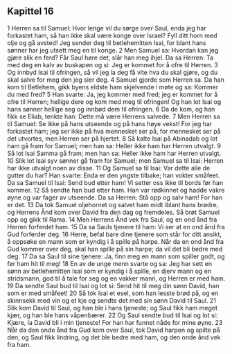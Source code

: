 ## Kapittel 16

1 Herren sa til Samuel: Hvor lenge vil du sørge over Saul, enda jeg har forkastet ham, så han ikke skal være konge over Israel? Fyll ditt horn med olje og gå avsted! Jeg sender deg til betlehemitten Isai, for blant hans sønner har jeg utsett meg en til konge.
2 Men Samuel sa: Hvordan kan jeg gjøre slik en ferd? Får Saul høre det, slår han meg ihjel. Da sa Herren: Ta med deg en kalv av buskapen og si: Jeg er kommet for å ofre til Herren.
3 Og innbyd Isai til ofringen, så vil jeg la deg få vite hva du skal gjøre, og du skal salve for meg den jeg sier deg.
4 Samuel gjorde som Herren sa. Da han kom til Betlehem, gikk byens eldste ham skjelvende i møte og sa: Kommer du med fred?
5 Han svarte: Ja, jeg kommer med fred; jeg er kommet for å ofre til Herren; hellige dere og kom med meg til ofringen! Og han lot Isai og hans sønner hellige seg og innbød dem til ofringen.
6 Da de kom, og han fikk se Eliab, tenkte han: Dette må være Herrens salvede.
7 Men Herren sa til Samuel: Se ikke på hans utseende og på hans høye vekst! For jeg har forkastet ham; jeg ser ikke på hva mennesket ser på, for mennesket ser på det utvortes, men Herren ser på hjertet.
8 Så kalte Isai på Abinadab og lot ham gå fram for Samuel; men han sa: Heller ikke ham har Herren utvalgt.
9 Så lot Isai Samma gå fram; men han sa: Heller ikke ham har Herren utvalgt.
10 Slik lot Isai syv sønner gå fram for Samuel; men Samuel sa til Isai: Herren har ikke utvalgt noen av disse.
11 Og Samuel sa til Isai: Var dette alle de gutter du har? Han svarte: Enda er den yngste tilbake; han vokter småfeet. Da sa Samuel til Isai: Send bud etter ham! Vi setter oss ikke til bords før han kommer.
12 Så sendte han bud etter ham. Han var rødkinnet og hadde vakre øyne og var fager av utseende. Da sa Herren: Stå opp og salv ham! For han er det.
13 Da tok Samuel oljehornet og salvet ham midt iblant hans brødre, og Herrens Ånd kom over David fra den dag og fremdeles. Så brøt Samuel opp og gikk til Rama.
14 Men Herrens Ånd vek fra Saul, og en ond ånd fra Herren forferdet ham.
15 Da sa Sauls tjenere til ham: Vi ser at en ond ånd fra Gud forferder deg.
16 Herre, befal bare dine tjenere som står for ditt ansikt, å oppsøke en mann som er kyndig i å spille på harpe. Når da en ond ånd fra Gud kommer over deg, skal han spille på sin harpe; da vil det bli bedre med deg.
17 Da sa Saul til sine tjenere: Ja, finn meg en mann som spiller godt, og før ham hit til meg!
18 En av de unge menn svarte og sa: Jeg har sett en sønn av betlehemitten Isai som er kyndig i å spille, en djerv mann og en stridsmann, god til å tale for seg og en vakker mann, og Herren er med ham.
19 Da sendte Saul bud til Isai og lot si: Send hit til meg din sønn David, han som er med småfeet!
20 Så tok Isai et esel, som han lesste brød på, og en skinnsekk med vin og et kje og sendte det med sin sønn David til Saul.
21 Slik kom David til Saul, og han ble i hans tjeneste; og Saul fikk ham meget kjær, og han ble hans våpenbærer.
22 Og Saul sendte bud til Isai og lot si: Kjære, la David bli i min tjeneste! For han har funnet nåde for mine øyne.
23 Når da den onde ånd fra Gud kom over Saul, tok David harpen og spilte på den, og Saul fikk lindring, og det ble bedre med ham, og den onde ånd vek fra ham.
